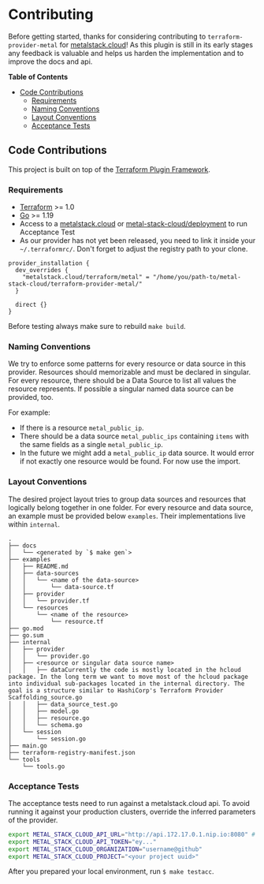 # Contributing

Before getting started, thanks for considering contributing to `terraform-provider-metal` for [metalstack.cloud](https://metalstack.cloud)!
As this plugin is still in its early stages any feedback is valuable and helps us harden the implementation and to improve the docs and api.

**Table of Contents**

- [Code Contributions](#Code_Contributions)
  - [Requirements](#Requirements)
  - [Naming Conventions](#Naming_Conventions)
  - [Layout Conventions](#Layout_Conventions)
  - [Acceptance Tests](#Acceptance_Tests)

## Code Contributions

This project is built on top of the [Terraform Plugin Framework](https://github.com/hashicorp/terraform-plugin-framework).

### Requirements

- [Terraform](https://developer.hashicorp.com/terraform/downloads) >= 1.0
- [Go](https://golang.org/doc/install) >= 1.19
- Access to a [metalstack.cloud](https://metalstack.cloud) or [metal-stack-cloud/deployment](https://github.com/metal-stack-cloud/deployment) to run Acceptance Test
- As our provider has not yet been released, you need to link it inside your `~/.terraformrc/`. Don't forget to adjust the registry path to your clone.

```
provider_installation {
  dev_overrides {
    "metalstack.cloud/terraform/metal" = "/home/you/path-to/metal-stack-cloud/terraform-provider-metal/"
  }

  direct {}
}
```

Before testing always make sure to rebuild `make build`.

### Naming Conventions

We try to enforce some patterns for every resource or data source in this provider.
Resources should memorizable and must be declared in singular.
For every resource, there should be a Data Source to list all values the resource represents.
If possible a singular named data source can be provided, too.

For example:

- If there is a resource `metal_public_ip`.
- There should be a data source `metal_public_ips` containing `items` with the same fields as a single `metal_public_ip`.
- In the future we might add a `metal_public_ip` data source. It would error if not exactly one resource would be found. For now use the import.

### Layout Conventions

The desired project layout tries to group data sources and resources that logically belong together in one folder.
For every resource and data source, an example must be provided below `examples`. Their implementations live within `internal`.

```
.
├── docs
│   └── <generated by `$ make gen`>
├── examples
│   ├── README.md
│   ├── data-sources
│   │   └── <name of the data-source>
│   │       └── data-source.tf
│   ├── provider
│   │   └── provider.tf
│   └── resources
│       └── <name of the resource>
│           └── resource.tf
├── go.mod
├── go.sum
├── internal
│   ├── provider
│   │   └── provider.go
│   ├── <resource or singular data source name>
│   │   ├── dataCurrently the code is mostly located in the hcloud package. In the long term we want to move most of the hcloud package into individual sub-packages located in the internal directory. The goal is a structure similar to HashiCorp's Terraform Provider Scaffolding_source.go
│   │   ├── data_source_test.go
│   │   ├── model.go
│   │   ├── resource.go
│   │   └── schema.go
│   └── session
│       └── session.go
├── main.go
├── terraform-registry-manifest.json
└── tools
    └── tools.go
```

### Acceptance Tests

The acceptance tests need to run against a metalstack.cloud api. To avoid running it against your production clusters, override the inferred parameters of the provider.

```bash
export METAL_STACK_CLOUD_API_URL="http://api.172.17.0.1.nip.io:8080" # in case you are using metal-stack-cloud/cloud-lab
export METAL_STACK_CLOUD_API_TOKEN="ey..."
export METAL_STACK_CLOUD_ORGANIZATION="username@github"
export METAL_STACK_CLOUD_PROJECT="<your project uuid>"
```

After you prepared your local environment, run `$ make testacc`.
